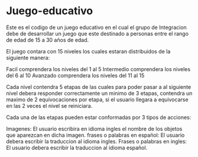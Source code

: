 Juego-educativo
===============

Este es el codigo de un juego educativo en el cual el grupo de Integracion debe de desarrollar un juego 
que este destinado a personas entre el rango de edad de 15 a 30 años de edad.

El juego contara con 15 niveles los cuales estaran distribuidos de la siguiente manera:


Facil comprendera los niveles del 1 al 5
Intermedio comprendera los niveles del 6 al 10
Avanzado comprendera los niveles del 11 al 15

Cada nivel contendra 5 etapas de las cuales para poder pasar a al siguiente nivel debera responder correctamente
un minimo de 3 etapas, contendra un maximo de 2 equivocaciones por etapa, si el usuario llegara a equivocarse en
las 2 veces el nivel se reiniciara.

Cada una de las etapas pueden estar conformadas por 3 tipos de acciones:

Imagenes: El usuario escribira en idioma ingles el nombre de los objetos que aparezcan en dicha imagen.
frases o palabras en español: El usuario debera escribir la traduccion al idioma ingles.
Frases o palabras en ingles: El usuario debera escribir la traduccion al idioma español.
